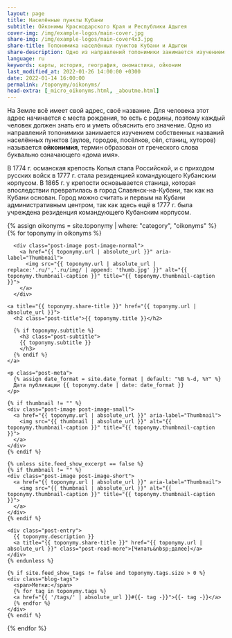 ```yaml
---
layout: page
title: Населённые пункты Кубани
subtitle: Ойконимы Краснодарского Края и Республики Адыгея
cover-img: /img/example-logos/main-cover.jpg
share-img: /img/example-logos/main-cover4x3.jpg
share-title: Топонимика населённых пунктов Кубани и Адыгеи
share-description: Одно из направлений топонимики занимается изучением собственных названий населенных пунктов (городов, посёлков, сёл, станиц, хуторов) называется ойконимия.
language: ru
keywords: карты, история, география, ономастика, ойконим
last_modified_at: 2022-01-26 14:00:00 +0300
date: 2022-01-14 16:00:00
permalink: /toponymy/oikonyms/
head-extra: [_micro_oikonyms.html, _aboutme.html]
---
```

На Земле всё имеет свой адрес, своё название. Для человека этот адрес начинается с места рождения, то есть с родины, поэтому каждый человек должен знать его и уметь объяснить его значение. Одно из направлений топонимики занимается изучением собственных названий населённых пунктов (аулов, городов, посёлков, сёл, станиц, хуторов) называется **ойконимия**, термин образован от греческого слова буквально означающего «дома имя».

В 1774 г. османская крепость Копыл стала Российской, и с приходом русских войск в 1777 г. стала резиденцией командующего Кубанским корпусом. В 1865 г. у крепости основывается станица, которая впоследствии превратилась в город Славянск-на-Кубани, так как на Кубани основан. Город можно считать и первым на Кубани административным центром, так как здесь ещё в 1777 г. была учреждена резиденция командующего Кубанским корпусом.

<div class="posts-list">
  {% assign oikonyms = site.toponymy | where: "category", "oikonyms" %}
  {% for toponymy in oikonyms %}
  <article class="post-preview">

  <!--    {%- capture thumbnail -%}
        {% if toponymy.thumbnail-img %}
          {{ toponymy.thumbnail-img }}
        {% elsif toponymy.cover-img %}
          {% if toponymy.cover-img.first %}
            {{ toponymy.cover-img[0].first.first }}
          {% else %}
            {{ toponymy.cover-img }}
          {% endif %}
        {% else %}
        {% endif %}
      {% endcapture %}
      {% assign thumbnail=thumbnail | strip %}

      {% if site.feed_show_excerpt == false %}
      {% if thumbnail != "" %} -->
      <div class="post-image post-image-normal">
        <a href="{{ toponymy.url | absolute_url }}" aria-label="Thumbnail">
          <img src="{{ toponymy.url | absolute_url | replace:'.ru/','.ru/img/ | append: 'thumb.jpg' }}" alt="{{ toponymy.thumbnail-caption }}" title="{{ toponymy.thumbnail-caption }}">
        </a>
      </div>
  <!--    {% endif %}
      {% endif %} -->

    <a title="{{ toponymy.share-title }}" href="{{ toponymy.url | absolute_url }}">
      <h2 class="post-title">{{ toponymy.title }}</h2>

      {% if toponymy.subtitle %}
        <h3 class="post-subtitle">
        {{ toponymy.subtitle }}
        </h3>
      {% endif %}
    </a>

    <p class="post-meta">
      {% assign date_format = site.date_format | default: "%B %-d, %Y" %}
      Дата публикации {{ toponymy.date | date: date_format }}
    </p>

    {% if thumbnail != "" %}
    <div class="post-image post-image-small">
      <a href="{{ toponymy.url | absolute_url }}" aria-label="Thumbnail">
        <img src="{{ thumbnail | absolute_url }}" alt="{{ toponymy.thumbnail-caption }}" title="{{ toponymy.thumbnail-caption }}">
      </a>
    </div>
    {% endif %}

    {% unless site.feed_show_excerpt == false %}
    {% if thumbnail != "" %}
    <div class="post-image post-image-short">
      <a href="{{ toponymy.url | absolute_url }}" aria-label="Thumbnail">
        <img src="{{ thumbnail | absolute_url }}" alt="{{ toponymy.thumbnail-caption }}" title="{{ toponymy.thumbnail-caption }}">
      </a>
    </div>
    {% endif %}

    <div class="post-entry">
      {{ toponymy.description }}
      <a title="{{ toponymy.share-title }}" href="{{ toponymy.url | absolute_url }}" class="post-read-more">[Читать&nbsp;далее]</a>
    </div>
    {% endunless %}

    {% if site.feed_show_tags != false and toponymy.tags.size > 0 %}
    <div class="blog-tags">
      <span>Метки:</span>
      {% for tag in toponymy.tags %}
      <a href="{{ '/tags/' | absolute_url }}#{{- tag -}}">{{- tag -}}</a>
      {% endfor %}
    </div>
    {% endif %}

   </article>
  {% endfor %}
</div>
